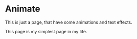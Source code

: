 # Animate
This is just a page, that have some animations and text effects.

This page is my simplest page in my life.
